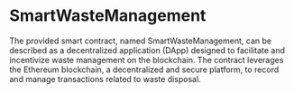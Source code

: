 # SmartWasteManagement
The provided smart contract, named SmartWasteManagement, can be described as a decentralized application (DApp) designed to facilitate and incentivize waste management on the blockchain. The contract leverages the Ethereum blockchain, a decentralized and secure platform, to record and manage transactions related to waste disposal.

